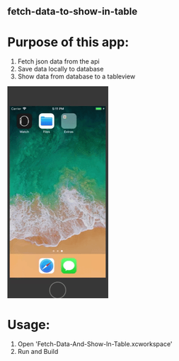 ## fetch-data-to-show-in-table
# Purpose of this app:

1. Fetch json data from the api
2. Save data locally to database
3. Show data from database to a tableview

![Demo](Demo/Demo.gif)

# Usage:

1. Open 'Fetch-Data-And-Show-In-Table.xcworkspace'
2. Run and Build 





